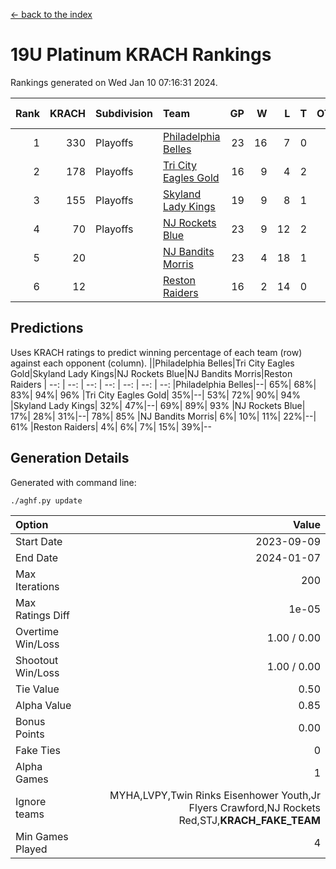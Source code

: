 [<- back to the index](readme.md)
# 19U Platinum KRACH Rankings
Rankings generated on Wed Jan 10 07:16:31 2024.

Rank|KRACH|Subdivision|Team|GP|W|L|T|OTW|OTL|SoS|Exp Wins|Win Diff
---:|---:|:---|:---|---:|---:|---:|---:|---:|---:|---:|---:|---:
1|330|Playoffs|[Philadelphia Belles](https://gamesheetstats.com/seasons/3663/teams/140864/schedule)|23|16|7|0|0|0|481|16.9|0.0
2|178|Playoffs|[Tri City Eagles Gold](https://gamesheetstats.com/seasons/3663/teams/140869/schedule)|16|9|4|2|0|1|131|10.9|0.0
3|155|Playoffs|[Skyland Lady Kings](https://gamesheetstats.com/seasons/3663/teams/140865/schedule)|19|9|8|1|1|0|335|11.4|0.0
4|70|Playoffs|[NJ Rockets Blue](https://gamesheetstats.com/seasons/3663/teams/140867/schedule)|23|9|12|2|0|0|643|10.9|0.0
5|20||[NJ Bandits Morris](https://gamesheetstats.com/seasons/3663/teams/140866/schedule)|23|4|18|1|0|0|386|5.4|0.0
6|12||[Reston Raiders](https://gamesheetstats.com/seasons/3663/teams/140868/schedule)|16|2|14|0|0|0|500|2.9|0.0

## Predictions
Uses KRACH ratings to predict winning percentage of each team (row) against each opponent (column).
||Philadelphia Belles|Tri City Eagles Gold|Skyland Lady Kings|NJ Rockets Blue|NJ Bandits Morris|Reston Raiders
| --: | --: | --: | --: | --: | --: | --: 
|Philadelphia Belles|--| 65%| 68%| 83%| 94%| 96%
|Tri City Eagles Gold| 35%|--| 53%| 72%| 90%| 94%
|Skyland Lady Kings| 32%| 47%|--| 69%| 89%| 93%
|NJ Rockets Blue| 17%| 28%| 31%|--| 78%| 85%
|NJ Bandits Morris|  6%| 10%| 11%| 22%|--| 61%
|Reston Raiders|  4%|  6%|  7%| 15%| 39%|--

## Generation Details

Generated with command line:
```
./aghf.py update
```

| Option | Value |
| :----- | ----: |
| Start Date | 2023-09-09 |
| End Date | 2024-01-07 |
| Max Iterations | 200 |
| Max Ratings Diff | 1e-05 |
| Overtime Win/Loss | 1.00 / 0.00 |
| Shootout Win/Loss | 1.00 / 0.00 |
| Tie Value | 0.50 |
| Alpha Value | 0.85 |
| Bonus Points | 0.00 |
| Fake Ties | 0 |
| Alpha Games | 1 |
| Ignore teams | MYHA,LVPY,Twin Rinks Eisenhower Youth,Jr Flyers Crawford,NJ Rockets Red,STJ,__KRACH_FAKE_TEAM__ |
| Min Games Played | 4 |

